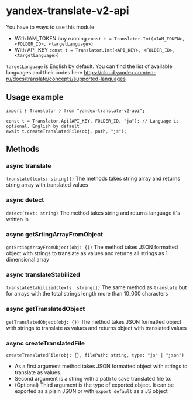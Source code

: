 # yandex-translate-v2-api
You have to ways to use this module
* With IAM_TOKEN buy running ```const t = Translator.Imt(<IAM_TOKEN>, <FOLDER_ID>, <targetLanguage>)```
* With API_KEY ```const t = Translator.Imt(<API_KEY>, <FOLDER_ID>, <targetLanguage>)```

```targetLanguage``` is English by default. You can find the list of available languages and their codes here https://cloud.yandex.com/en-ru/docs/translate/concepts/supported-languages

## Usage example
```
import { Translator } from "yandex-translate-v2-api";

const t = Translator.Api(API_KEY, FOLDER_ID, "ja"); // Language is optional. English by default
await t.createTranslatedFile(obj, path, "js");
```

## Methods
### async translate
```translate(texts: string[])``` The methods takes string array and returns string array with translated values

### async detect 
```detect(text: string)``` The method takes string and returns language it's written in

### async getSrtingArrayFromObject
```getSrtingArrayFromObject(obj: {})``` The method takes JSON formatted object with strings to translate as values and returns all strings as 1 dimensional array 

### async translateStabilized
```translateStabilized(texts: string[])``` The same method as ```translate``` but for arrays with the total strings length more than 10_000 characters

### async getTranslatedObject
```getTranslatedObject(obj: {})``` The method takes JSON formatted object with strings to translate as values and returns object with translated values

### async createTranslatedFile
```createTranslatedFile(obj: {}, filePath: string, type: "js" | "json")``` 
* As a first argument method takes JSON formatted object with strings to translate as values. 
* Second argument is a string with a path to save translated file to. 
* (Optional) Third argument is the type of exported object. It can be exported as a plain JSON or with ```export default``` as a JS object
